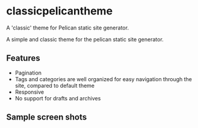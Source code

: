 # classicpelicantheme
A 'classic' theme for Pelican static site generator.

A simple and classic theme for the pelican static site generator. 


## Features

* Pagination
* Tags and categories are well organized for easy navigation through the site, compared to default theme
* Responsive
* No support for drafts and archives

## Sample screen shots
